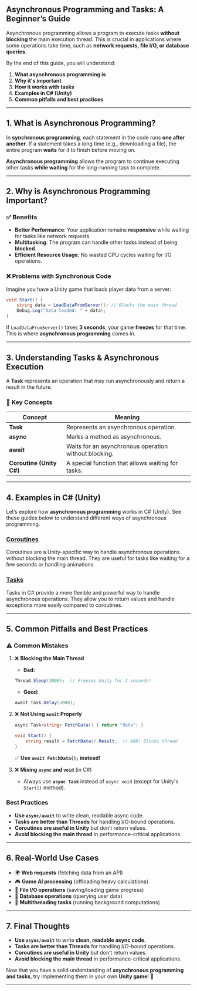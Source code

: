 ## **Asynchronous Programming and Tasks: A Beginner’s Guide**

Asynchronous programming allows a program to execute tasks **without blocking** the main execution thread. This is crucial in applications where some operations take time, such as **network requests, file I/O, or database queries**. 

By the end of this guide, you will understand:
1. **What asynchronous programming is**
2. **Why it's important**
3. **How it works with tasks**
4. **Examples in C# (Unity)**
5. **Common pitfalls and best practices**

---

## **1. What is Asynchronous Programming?**
In **synchronous programming**, each statement in the code runs **one after another**. If a statement takes a long time (e.g., downloading a file), the entire program **waits** for it to finish before moving on.

**Asynchronous programming** allows the program to continue executing other tasks **while waiting** for the long-running task to complete.

---

## **2. Why is Asynchronous Programming Important?**
### ✅ **Benefits**
- **Better Performance**: Your application remains **responsive** while waiting for tasks like network requests.
- **Multitasking**: The program can handle other tasks instead of being **blocked**.
- **Efficient Resource Usage**: No wasted CPU cycles waiting for I/O operations.

### ❌ **Problems with Synchronous Code**
Imagine you have a Unity game that loads player data from a server:

```csharp
void Start() {
    string data = LoadDataFromServer(); // Blocks the main thread
    Debug.Log("Data loaded: " + data);
}
```
If `LoadDataFromServer()` takes **3 seconds**, your game **freezes** for that time. This is where **asynchronous programming** comes in.

---

## **3. Understanding Tasks & Asynchronous Execution**

A **Task** represents an operation that may run asynchronously and return a result in the future.

### 🔹 **Key Concepts**
| Concept  | Meaning |
|----------|---------|
| **Task** | Represents an asynchronous operation. |
| **async** | Marks a method as asynchronous. |
| **await** | Waits for an asynchronous operation without blocking. |
| **Coroutine (Unity C#)** | A special function that allows waiting for tasks. |

---

## **4. Examples in C# (Unity)**
Let’s explore how **asynchronous programming** works in C# (Unity). See these guides below to understand different ways of asynchronous programming.

### **[Coroutines](https://github.com/Karen-Najafzadeh/Unity-Internship-Learning-Documentation/tree/main/Asynchronous%20programming/Coroutines)**
Coroutines are a Unity-specific way to handle asynchronous operations without blocking the main thread. They are useful for tasks like waiting for a few seconds or handling animations.

### **[Tasks](https://github.com/Karen-Najafzadeh/Unity-Internship-Learning-Documentation/tree/main/Asynchronous%20programming/Tasks)**
Tasks in C# provide a more flexible and powerful way to handle asynchronous operations. They allow you to return values and handle exceptions more easily compared to coroutines.

---

## **5. Common Pitfalls and Best Practices**
### **⚠️ Common Mistakes**
1. ❌ **Blocking the Main Thread**  
   - **Bad:**  
   ```csharp
   Thread.Sleep(3000);  // Freezes Unity for 3 seconds!
   ```
   - **Good:**  
   ```csharp
   await Task.Delay(3000);
   ```

2. ❌ **Not Using `await` Properly**
   ```csharp
   async Task<string> FetchData() { return "data"; }
   
   void Start() {
       string result = FetchData().Result;  // BAD! Blocks thread
   }
   ```
   ✅ **Use `await FetchData();` instead!**

3. ❌ **Mixing `async` and `void`** (in C#)
   - Always use **`async Task`** instead of `async void` (except for Unity's `Start()` method).

### **Best Practices**
- **Use `async/await`** to write clean, readable async code.
- **Tasks are better than Threads** for handling I/O-bound operations.
- **Coroutines are useful in Unity** but don’t return values.
- **Avoid blocking the main thread** in performance-critical applications.

---

## **6. Real-World Use Cases**
- 🌍 **Web requests** (fetching data from an API)
- 🎮 **Game AI processing** (offloading heavy calculations)
- 📂 **File I/O operations** (saving/loading game progress)
- 📡 **Database operations** (querying user data)
- 🤖 **Multithreading tasks** (running background computations)

---

## **7. Final Thoughts**
- **Use `async/await`** to write **clean, readable async code**.
- **Tasks are better than Threads** for handling I/O-bound operations.
- **Coroutines are useful in Unity** but don’t return values.
- **Avoid blocking the main thread** in performance-critical applications.

Now that you have a solid understanding of **asynchronous programming and tasks**, try implementing them in your own **Unity game**! 🚀

---
